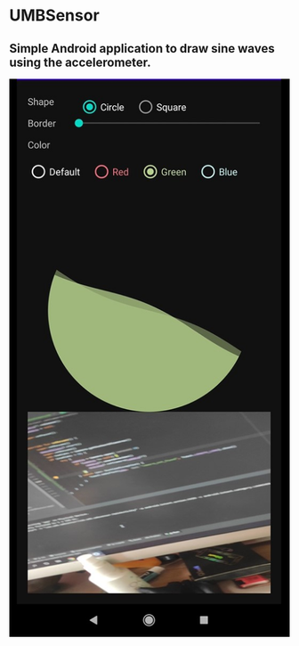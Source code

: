 # UMBSensor

## Simple Android application to draw sine waves using the accelerometer.

![Sample UMBSensor](image.jpg)
